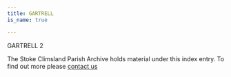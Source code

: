 ```yaml
---
title: GARTRELL
is_name: true

---
```


GARTRELL 2


The Stoke Climsland Parish Archive holds material under this index entry. To find out more please [contact us](/contact/)
